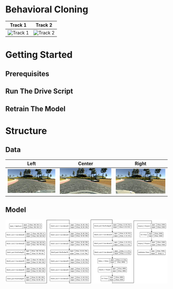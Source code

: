 # Behavioral Cloning

Track 1                       |  Track 2
:----------------------------:|:------------------------------:
![Track 1](images/track1.gif) | ![Track 2](images/track2.gif)


# Getting Started
## Prerequisites
## Run The Drive Script
## Retrain The Model
# Structure
## Data

Left                                   |  Center                                   |  Right
:-------------------------------------:|:-----------------------------------------:|:-------------------------------------:
![Sample Left](images/left_sample.jpg) | ![Sample Center](images/center_sample.jpg)|![Sample Left](images/right_sample.jpg)


## Model

<a href="https://raw.githubusercontent.com/pkern90/behavioral-cloning/master/images/model_wide.png" target="_blank"><img src="images/model_wide.png"></img> </a>
